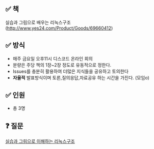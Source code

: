 ## ✅ 책
실습과 그림으로 배우는 리눅스구조 (http://www.yes24.com/Product/Goods/69660412)


## ✅ 방식
- 매주 금요일 오후11시 디스코드 온라인 회의
- 분량은 주당 책의 1장~2장 정도로 유동적으로 정한다.
- Issues를 충분히 활용하여 더많은 지식들을 공유하고 토의한다
- **자율적** 발표방식이며 토론,질의응답,자료공유 하는 시간을 가진다. (모임o)

## ✅ 인원

- 총 3명


## ❓ 질문
[실습과 그림으로 이해하는 리눅스구조](https://github.com/Stacked-Book/os-hardware/issues/new?assignees=&labels=&template=%EC%8B%A4%EC%8A%B5%EA%B3%BC+%EA%B7%B8%EB%A6%BC%EC%9C%BC%EB%A1%9C+%EB%B0%B0%EC%9A%B0%EB%8A%94+%EB%A6%AC%EB%88%85%EC%8A%A4%EA%B5%AC%EC%A1%B0-question.md&title=)
